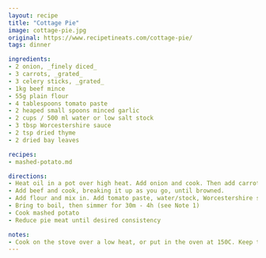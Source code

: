 ```yaml
---
layout: recipe
title: "Cottage Pie"
image: cottage-pie.jpg
original: https://www.recipetineats.com/cottage-pie/
tags: dinner

ingredients:
- 2 onion, _finely diced_
- 3 carrots, _grated_
- 3 celery sticks, _grated_
- 1kg beef mince
- 55g plain flour
- 4 tablespoons tomato paste
- 2 heaped small spoons minced garlic
- 2 cups / 500 ml water or low salt stock
- 3 tbsp Worcestershire sauce
- 2 tsp dried thyme
- 2 dried bay leaves

recipes:
- mashed-potato.md

directions:
- Heat oil in a pot over high heat. Add onion and cook. Then add carrots and celery and minced garlic. Cook for 3 minutes or until softened and sweet.
- Add beef and cook, breaking it up as you go, until browned.
- Add flour and mix in. Add tomato paste, water/stock, Worcestershire sauce, thyme, bay leaves
- Bring to boil, then simmer for 30m - 4h (see Note 1)
- Cook mashed potato
- Reduce pie meat until desired consistency

notes:
- Cook on the stove over a low heat, or put in the oven at 150C. Keep the lid on the pot
---
```

